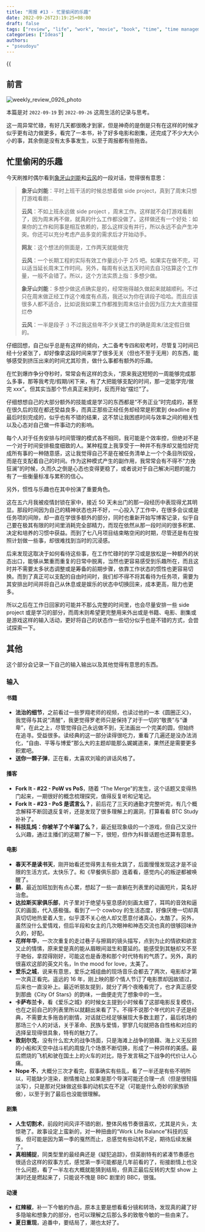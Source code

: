 ```yaml
---
title: "周报 #13 - 忙里偷闲的乐趣"
date: 2022-09-26T23:19:25+08:00
draft: false
tags: ["review", "life", "work", "movie", "book", "time", "time management", "joy"]
categories: ["Ideas"]
authors:
- "pseudoyu"
---
```


{{<audio src="audios/here_after_us.mp3" caption="《后来的我们 - 五月天》" >}}

## 前言

![weekly_review_0926_photo](https://image.pseudoyu.com/images/weekly_review_0926_photo.png)

本篇是对 `2022-09-19` 到 `2022-09-26` 这周生活的记录与思考。

这一周异常忙碌，有好几天都很晚才到家，但是神奇的是倒是只有在这样的时候才似乎更有动力做更多，看完了一本书，补了好多电影和剧集，还完成了不少大大小小的事，其余倒是没有太多事发生，以至于周报都有些拖沓。

## 忙里偷闲的乐趣

今天刷推时偶尔看到[象牙山刘能](https://twitter.com/disksing)和[云风](https://twitter.com/cloudwu)的一段对话，觉得很有意思：

> **象牙山刘能**：平时上班干活的时候总想着做 side project，真到了周末只想打游戏看剧...
>
> **云风**：不如上班永远做 side project ，周末工作。这样就不会打游戏看剧了，因为周末再不做，就真的什么工作都没做了。这样做还有一个好处：如果你的工作和同事是相互依赖的，那么这样没有并行，所以永远不会产生冲突。你还可以充分考虑产品多变的需求后才开始动手。
>
> **网友**：这个想法的侧面是，工作两天就能做完
>
> **云风**：一个长期工程的实际有效工作量远小于 2/5 吧。如果实在做不完，可以适当延长周末工作时间。另外，每周有长达五天时间去自习估算这个工作量，一般不会错了。所以，这个方法实质上指：多想少做。
>
> **象牙山刘能**：多想少做这点确实是的，经常拖得越久做起来就越顺利。不过只在周末做正经工作这个难度有点高，我还以为你在讲段子哈哈。而且应该很多人都不适合，比如说我如果工作都推到周末估计会因为压力太大直接摆烂😳
>
> **云风**：一半是段子 :) 不过我这些年不少关键工作的确是周末/法定假日做的。

仔细回想，自己似乎总是有这样的倾向，大二备考专四和软考时，尽管复习时间已经十分紧张了，却好像拿这段时间来学了很多无关（但也不至于无用）的东西，能够感受到挤压出来的时间尤其珍贵，做什么事都有额外的乐趣。

在忙到爆炸争分夺秒时，常常会有这样的念头，“原来我这短短的一周能够完成那么多事，那等我考完/假期/闲下来，有了大把能够支配的时间，那一定能学完/做完 xxx”。但其实当那个节点真正来到时，反而开始“摆烂”了。

仔细想想自己的大部分额外的技能或是学习的东西都是“不务正业”时完成的，甚至在很久后的现在都还受益良多，而真正那些正经任务却经常是积累到 deadline 的最后时刻完成的，似乎也有不错的结果，这不禁让我困惑时间与效率之间的相关性以及心态对自己做一件事动力的影响。

每个人对于任务安排与时间管理的模式各不相同，我可能是个效率控，但绝对不是一个对于时间安排极度细致的人。某种程度上我享受于一种并不有序却又能恰好完成所有事的一种随意感，这让我觉得自己不是在被任务清单上一个个条目所奴役，而是在支配着自己的时间。作为这种模式产生的副作用，我常常会有不得不“力挽狂澜”的时候，久而久之倒是心态也变得更稳了，或者说对于自己解决问题的能力有了一些衡量标准与累积的信心。

另外，惯性与乐趣也在其中扮演了重要角色。

这在五六月我被疫情封锁在家中，接近 50 天未出门的那一段经历中表现得尤其明显。那段时间因为自己的精神状态也并不好，一心投入了工作中，在很多会议或是任务项的间隙，却一直在学很多额外的部分，同时也重新开始写博客记录，似乎自己要在极其有限的时间里消耗完全部精力，而现在依然从那一段时间的很多积累、决定和培养的习惯中获益。而到了七八月项目结束略空闲的时期，尽管还是有在按照计划做一些事，却很难找到当时的沉浸感。

后来发现这取决于如何看待这些事，在工作忙碌时的学习或是放松是一种额外的状态出口，能够从繁重而重复的日常中脱离，当然也更容易感受到乐趣所在，而且这时并不需要太多状态调整或是筹备的前期步骤，依靠工作状态的惯性也更容易切换。而到了真正可以支配的自由时间时，我们却不得不将其看待为任务项，需要为其安排出时间并将自己从休息或是娱乐的状态中切换回来，成本更高，阻力也更多。

所以之后在工作日回家的可能并不那么完整的时间里，也会尽量安排一些 side project 或是学习的部分，而周末则希望更完整用来外出或是书籍、电影、剧集或是游戏这样的输入活动，更好将自己的状态作一些切分似乎也是不错的方式，会尝试探索一下。

## 其他

这个部分会记录一下自己的输入输出以及其他觉得有意思的东西。

### 输入

#### 书籍

- **法治的细节**，之前看过一些罗翔老师的视频，也读过他的一本《圆圈正义》，我觉得与其说“清醒”，我更觉得罗老师只是保持了对于一切的“敬畏”与“谦卑”，在此之上，尽管觉得自己永远做不到，无法画出一个完美的圆，但始终在追寻。受益很多。读经典的这一部分读得很吃力，重看了几遍还是没办法消化，“自由、平等与博爱”那么大的主题却能那么娓娓道来，果然还是需要更多积累吧。
- **送你一颗子弹**，正在看，太喜欢刘瑜的讲话风格了。

#### 播客

- **Fork It - #22 - PoW vs PoS**，随着 “The Merge”的发生，这个话题又变得热门起来，一期很好的概念梳理探究，值得反复听和记笔记。
- **Fork It - #23 - PoS 是谎言么？**，前后花了三天的通勤才完整听完，有几个概念解释不断回退反复听，还是发现了很多理解上的漏洞，打算看看 BTC Study 补补了。
- **科技乱炖：你被羊了个羊骗了么？**，最近挺现象级的一个游戏，但自己又没什么兴趣，通过主播们的这期了解一下，很短，但作为科普话题也还算有意思。

#### 电影

- **春天不是读书天**，刚开始看还觉得男主有些太跳了，后面慢慢发现这才是不设限的生活方式，太快乐了。和《早餐俱乐部》连着看，感觉内心的叛逆都被唤醒了。
- **鹬**，最近加班加到有点心累，想起了一些一直躺在列表里的动画短片，莫名好治愈。
- **达拉斯买家俱乐部**，片子里对于绝望与窒息感的刻画太细了，耳鸣的音效和逼仄的画面，代入感极强。看到了一个 cowboy 的生活态度，好像厌倦一切却真真切切地热爱着人生，似乎漠不关心他人却又愿意付诸真心，太酷了。另外，虽然没什么爱情戏，但后半段和女主的几次眼神和神态交流也真的很够回味许久的，好配。
- **花样年华**，一次次重复的走过巷子与擦肩的镜头描写，点到为止的情欲和欲言又止的情愫，原来爱是真的能从眉眼间滋生和蔓延的。能感受到其魅却又不至于艳俗，拿捏得刚好，可能这也是香港和那个时代特有的气质了。另外，真的很喜欢这部的英文片名，In the mood for love，太美了。
- **爱乐之城**，说来有意思，爱乐之城组曲的现场音乐会都去了两次，电影却才第一次真正看完。遥远的 16 年，刚上映的那个情人节订了电影票却因故错过，后来也一直没补上。最近听朋友提到，就分了两个夜晚看完了，也才真正感受到那曲《City Of Stars》的韵味，一曲便走完了想象中的一生。
- **卡萨布兰卡**，看《爱乐之城》的时候女主提到小时候看了这部电影反复模仿，也在之前自己的列表里所以就翻出来看了下。不得不说那个年代的片子还是经典，不需要太多拖沓的剧情，对话就已经足够展现大多数主题了，最后机场的那场三个人的对话，关于革命、民族与爱情，寥寥几句就把各自性格和对应的选择呈现得很具象，特有的魅力了。
- **敦刻尔克**，没有什么宏大的战争场面，只是海滩上战争的狼藉、海上义无反顾的小船和天空中战斗机的周旋几个场景不断切换，形成了一种异样的美感。最后燃烧的飞机和驶在国土上的火车的对比，隐于发言稿之下战争的代价让人心痛。
- **Nope 不**，大概分三次才看完，叙事确实有些乱，看了一半还是有些不明所以，可能缺少渲染，剧情推动上如果是那个导演可能还合理一点（但是很轻描淡写），只是那对兄妹做这些事的动机实在不足（可能是什么奇妙的家族骄傲），以至于到了最后也没能很理解。

#### 剧集

- **人生切割术**，前段时间风评不错的剧，整体风格节奏很喜欢，尤其是片头，太惊艳了。故事设定上蛮新的，对一种扭曲的“Work Life Balance”科技的反叛，但可能是因为第一季的戛然而止，总感觉有些动机不足，期待后续发展了。
- **真相捕捉**，同类型里的最经典还是《疑犯追踪》，但英剧特有的紧凑节奏感也很适合这样的叙事方式，感觉第一季可能都是几年前看的了，衔接剧情上也没什么问题，看了一半左右大概就能猜到结局，但真正最后反转的大型 show 上演时还是燃起来了，只能说不愧是 BBC 剧里的 BBC，很强。

#### 动漫

- **红辣椒**，补一下今敏的作品，原本主要是想看看分镜和转场，发现真的藏了好多隐喻和想象力的部分，也可以理解之后那么多的致敬今敏的一些由来了。
- **夏日重现**，追番中，要结局了，潮也太好了。
